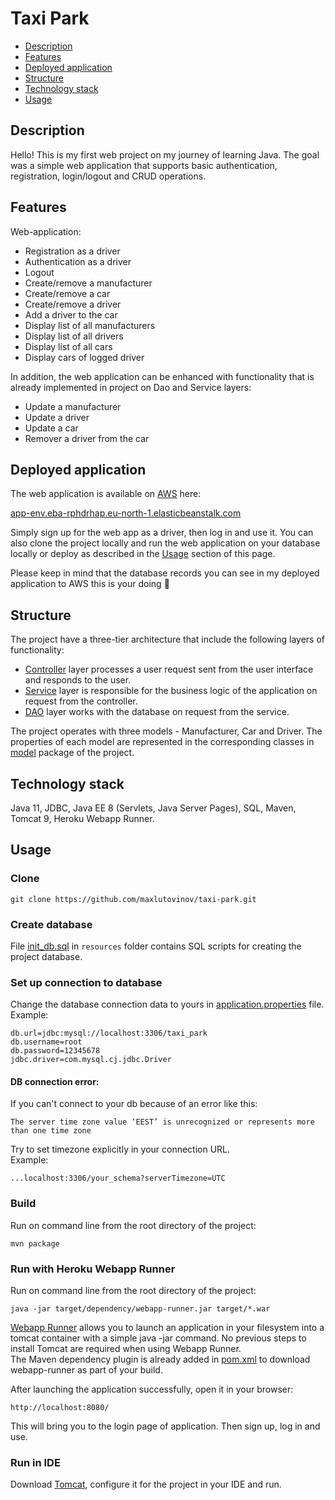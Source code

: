 # Taxi Park

<!-- TOC -->

* [Description](#description)
* [Features](#features)
* [Deployed application](#deployed-application)
* [Structure](#structure)
* [Technology stack](#technology-stack)
* [Usage](#usage)

<!-- TOC -->

## Description

Hello! This is my first web project on my journey of learning Java. The goal was a simple web application that supports
basic authentication, registration, login/logout and CRUD operations.

## Features

Web-application:

- Registration as a driver
- Authentication as a driver
- Logout
- Create/remove a manufacturer
- Create/remove a car
- Create/remove a driver
- Add a driver to the car
- Display list of all manufacturers
- Display list of all drivers
- Display list of all cars
- Display cars of logged driver

In addition, the web application can be enhanced with functionality that is already implemented in project on 
Dao and Service layers:

- Update a manufacturer
- Update a driver
- Update a car
- Remover a driver from the car

## Deployed application

The web application is available on [AWS](https://aws.amazon.com) here:

[app-env.eba-rphdrhap.eu-north-1.elasticbeanstalk.com](http://app-env.eba-rphdrhap.eu-north-1.elasticbeanstalk.com)

Simply sign up for the web app as a driver, then log in and use it. You can also clone the project locally and run the
web application on your database locally or deploy as described in the [Usage](#usage) section of this page.

Please keep in mind that the database records you can see in my deployed application to AWS this is your doing
:slightly_smiling_face:

## Structure

The project have a three-tier architecture that include the following layers of functionality:

- [Controller](src/main/java/taxi/controller) layer processes a user request sent from the user interface and responds
  to the user.
- [Service](src/main/java/taxi/service) layer is responsible for the business logic of the application on request from
  the controller.
- [DAO](src/main/java/taxi/dao) layer works with the database on request from the service.

The project operates with three models - Manufacturer, Car and Driver. The properties of each model are represented
in the corresponding classes in [model](src/main/java/taxi/model) package of the project.

## Technology stack

Java 11, JDBC, Java EE 8 (Servlets, Java Server Pages), SQL, Maven, Tomcat 9, Heroku Webapp Runner.

## Usage

### Clone

    git clone https://github.com/maxlutovinov/taxi-park.git

### Create database

File [init_db.sql](src/main/resources/init_db.sql) in `resources` folder contains SQL scripts for creating the project
database.

### Set up connection to database

Change the database connection data to yours in [application.properties](src/main/resources/application.properties) file.<br>
Example:

    db.url=jdbc:mysql://localhost:3306/taxi_park
    db.username=root
    db.password=12345678
    jdbc.driver=com.mysql.cj.jdbc.Driver

#### DB connection error:

If you can't connect to your db because of an error like this:

`The server time zone value ‘EEST’ is unrecognized or represents more than one time zone`

Try to set timezone explicitly in your connection URL. <br>Example:

`...localhost:3306/your_schema?serverTimezone=UTC`

### Build

Run on command line from the root directory of the project:

    mvn package

### Run with Heroku Webapp Runner

Run on command line from the root directory of the project:

    java -jar target/dependency/webapp-runner.jar target/*.war

[Webapp Runner](https://github.com/heroku/webapp-runner) allows you to launch an application in your filesystem into a
tomcat container with a simple java -jar command. No previous steps to install Tomcat are required when using Webapp
Runner.<br>
The Maven dependency plugin is already added in [pom.xml](pom.xml) to download webapp-runner as part of your build.

After launching the application successfully, open it in your browser:

    http://localhost:8080/

This will bring you to the login page of application. Then sign up, log in and use. 

### Run in IDE

Download [Tomcat](https://tomcat.apache.org/download-90.cgi), configure it for the project in your IDE and run.
